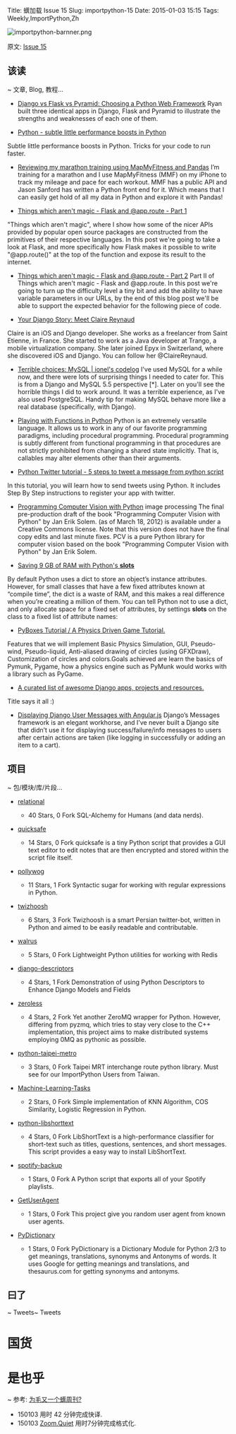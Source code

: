 Title: 蠎加载 Issue 15
Slug: importpython-15
Date: 2015-01-03 15:15
Tags: Weekly,ImportPython,Zh 

![importpython-barnner.png](http://zoomq.qiniudn.com/ZQCollection/snap/importpython-barnner.png?imageView2/2/h/80)


原文: [Issue 15](http://importpython.com/newsletter/draft/15/)


## 该读
~ 文章, Blog, 教程...

- [Django vs Flask vs Pyramid: Choosing a Python Web Framework](http://importpython.com/click/track/7df2176d1067ab71eb3f42d0fbf7b7ed3fe13dc7?source=www.airpair.com)
Ryan built three identical apps in Django, Flask and Pyramid to illustrate the strengths and weaknesses of each one of them.

- [Python - subtle little performance boosts in Python](http://importpython.com/click/track/0e1df236ae20aeaf23b11909aedcd615e814e954?source=pythonfasterway.uni.me)

Subtle little performance boosts in Python. Tricks for your code to run faster.

- [Reviewing my marathon training using MapMyFitness and Pandas](http://importpython.com/click/track/41d80d16a0509387d8161ecbd49fb7358efe7734?source=www.davidketcheson.info)
I’m training for a marathon and I use MapMyFitness (MMF) on my iPhone to track my mileage and pace for each workout. MMF has a public API and Jason Sanford has written a Python front end for it. Which means that I can easily get hold of all my data in Python and explore it with Pandas!

- [Things which aren't magic - Flask and @app.route - Part 1](http://importpython.com/click/track/94cce063476e459710067f28e90be9337981a031?source=ains.co)

"Things which aren't magic", where I show how some of the nicer APIs provided by popular open source packages are constructed from the primitives of their respective languages. In this post we're going to take a look at Flask, and more specifically how Flask makes it possible to write "@app.route()" at the top of the function and expose its result to the internet.

- [Things which aren't magic - Flask and @app.route - Part 2](http://importpython.com/click/track/31f8e37f28e6253d801a2597a3a3d526dc9572ba?source=ains.co)
Part II of Things which aren't magic - Flask and @app.route. In this post we're going to turn up the difficulty level a tiny bit and add the ability to have variable parameters in our URLs, by the end of this blog post we'll be able to support the expected behavior for the following piece of code.

- [Your Django Story: Meet Claire Reynaud](http://importpython.com/click/track/5051ea34d27ce6168983eb101009c722292e2772?source=blog.djangogirls.org)

Claire is an iOS and Django developer. She works as a freelancer from Saint Etienne, in France. She started to work as a Java developer at Trango, a mobile virtualization company. She later joined Epyx in Switzerland, where she discovered iOS and Django. You can follow her @ClaireReynaud.


- [Terrible choices: MySQL | ionel's codelog](http://importpython.com/click/track/49f5f80db162ef146b57568825ee2a0d146330cd?source=blog.ionelmc.ro)
I've used MySQL for a while now, and there were lots of surprising things I needed to cater for. This is from a Django and MySQL 5.5 perspective [*]. Later on you'll see the horrible things I did to work around. It was a terrible experience, as I've also used PostgreSQL. Handy tip for making MySQL behave more like a real database (specifically, with Django).

- [Playing with Functions in Python](http://importpython.com/click/track/fda184262fc41e49f6f7f41f89c9c3b9d0457139?source=speedfulpanic.net)
Python is an extremely versatile language. It allows us to work in any of our favorite programming paradigms, including procedural programming. Procedural programming is subtly different from functional programming in that procedures are not strictly prohibited from changing a shared state implicitly. That is, callables may alter elements other than their arguments.

- [Python Twitter tutorial - 5 steps to tweet a message from python script](http://importpython.com/click/track/3d6fd7bb56134419e4351994191288523037d424?source=nodotcom.org)

In this tutorial, you will learn how to send tweets using Python. It includes Step By Step instructions to register your app with twitter.

- [Programming Computer Vision with Python](http://importpython.com/click/track/9669baa0a90cb0329e220eb0f7a074edef826211?source=programmingcomputervision.com)
image processing
The final pre-production draft of the book "Programming Computer Vision with Python" by Jan Erik Solem. (as of March 18, 2012) is available under a Creative Commons license. Note that this version does not have the final copy edits and last minute fixes. PCV is a pure Python library for computer vision based on the book "Programming Computer Vision with Python" by Jan Erik Solem.

- [Saving 9 GB of RAM with Python's __slots__](http://importpython.com/click/track/ccf8cbe90aeecbc771a4594719bc10b203b640b7?source=tech.oyster.com)

By default Python uses a dict to store an object’s instance attributes. However, for small classes that have a few fixed attributes known at “compile time”, the dict is a waste of RAM, and this makes a real difference when you’re creating a million of them. You can tell Python not to use a dict, and only allocate space for a fixed set of attributes, by settings __slots__ on the class to a fixed list of attribute names:

- [PyBoxes Tutorial / A Physics Driven Game Tutorial.](http://importpython.com/click/track/aa75dac13c51e1e08fb9e990eac6dd216fac402b?source=www.reddit.com)

Features that we will implement Basic Physics Simulation, GUI, Pseudo-wind, Pseudo-liquid, Anti-aliased drawing of circles (using GFXDraw), Customization of circles and colors.Goals achieved are learn the basics of Pymunk, Pygame, how a physics engine such as PyMunk would works with a library such as PyGame.

- [A curated list of awesome Django apps, projects and resources.](http://importpython.com/click/track/a5e05213b5e6467f92139cea2f6c4e9fe2301f2f?source=github.com)

Title says it all :)

- [Displaying Django User Messages with Angular.js](http://importpython.com/click/track/5227bf7f1cebfa5e6ce7f0d98736409f68072cdc?source=birdhouse.org)
Django’s Messages framework is an elegant workhorse, and I’ve never built a Django site that didn’t use it for displaying success/failure/info messages to users after certain actions are taken (like logging in successfully or adding an item to a cart). 

## 项目
~ 包/模块/库/片段...

- [relational](http://importpython.com/click/track/24f1cc20b803aea58990a35553aadf61f615712c?source=github.com)
    - 40 Stars, 0 Fork
SQL-Alchemy for Humans (and data nerds).

- [quicksafe](http://importpython.com/click/track/2935d9a0a3fe6ff15a1f12fdf7b52766eee2bf83?source=github.com)
    - 14 Stars, 0 Fork
quicksafe is a tiny Python script that provides a GUI text editor to edit notes that are then encrypted and stored within the script file itself.

- [pollywog](http://importpython.com/click/track/287abd7c13defa7536e283c3efcb549b6a8e5a43?source=github.com)
    - 11 Stars, 1 Fork
Syntactic sugar for working with regular expressions in Python.

- [twizhoosh](http://importpython.com/click/track/410a68c5d593a23d3cd4d6f530258f994e024401?source=github.com)
    - 6 Stars, 3 Fork
Twizhoosh is a smart Persian twitter-bot, written in Python and aimed to be easily readable and contributable.

- [walrus](http://importpython.com/click/track/e2ec92bf31342b1776bd4673ad4b2844ba26250d?source=github.com)
    - 5 Stars, 0 Fork
Lightweight Python utilities for working with Redis

- [django-descriptors](http://importpython.com/click/track/252e316b402a9e1efa23c5789a0c69bb89af82b8?source=github.com)
    - 4 Stars, 1 Fork
Demonstration of using Python Descriptors to Enhance Django Models and Fields

- [zeroless](http://importpython.com/click/track/cfd8240764b5ab5c8ac283709ee82c3ab1fa81d1?source=github.com)
    - 4 Stars, 2 Fork
Yet another ZeroMQ wrapper for Python. However, differing from pyzmq, which tries to stay very close to the C++ implementation, this project aims to make distributed systems employing 0MQ as pythonic as possible.

- [python-taipei-metro](http://importpython.com/click/track/e1506bff755aaee5a37eb9a672bca275552243ff?source=github.com)
    - 3 Stars, 0 Fork
Taipei MRT interchange route python library. Must see for our ImportPython Users from Taiwan.

- [Machine-Learning-Tasks](http://importpython.com/click/track/042f32bf164fd9d7d725e12078547caa2d291893?source=github.com)
    - 2 Stars, 0 Fork
Simple implementation of KNN Algorithm, COS Similarity, Logistic Regression in Python.

- [python-libshorttext](http://importpython.com/click/track/ba297c3890dfa0dae235c54dd1dd13f92ac8f6a8?source=github.com)
    - 4 Stars, 0 Fork
LibShortText is a high-performance classifier for short-text such as titles, questions, sentences, and short messages. This script provides a easy way to install LibShortText.

- [spotify-backup](http://importpython.com/click/track/eb422620428be6c4d2fab84d74da4a6a709e41e7?source=github.com)
    - 1 Stars, 0 Fork
A Python script that exports all of your Spotify playlists.

- [GetUserAgent](http://importpython.com/click/track/538a9f11a9a25d3ae2915cd1133c25f9a72e14ad?source=github.com)
    - 1 Stars, 0 Fork
This project give you random user agent from known user agents.

- [PyDictionary](http://importpython.com/click/track/f119f60ec5d740267a9ecfe6d25114d9b2752910?source=github.com)
    - 1 Stars, 0 Fork
PyDictionary is a Dictionary Module for Python 2/3 to get meanings, translations, synonyms and Antonyms of words. It uses Google for getting meanings and translations, and thesaurus.com for getting synonyms and antonyms. 

## 曰了
~ Tweets~ Tweets


# 国货

# 是也乎
~ 参考: [为毛又一个蠎周刊?](importpython-why)


- 150103 用时 42 分钟完成快译.
- 150103 [Zoom.Quiet](http://zoomquiet.io) 用时7分钟完成格式化.

